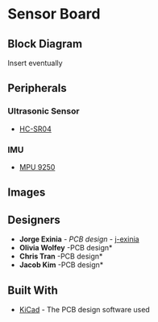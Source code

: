 # Sensor Board

## Block Diagram

Insert eventually

## Peripherals

### Ultrasonic Sensor 

* [HC-SR04](https://drive.google.com/drive/u/0/folders/1xsJGETTpcq1XzuCTXawy3HPFXWkEYlSV)

### IMU

* [MPU 9250](https://drive.google.com/drive/u/0/folders/1xsJGETTpcq1XzuCTXawy3HPFXWkEYlSV)

## Images

## Designers

* **Jorge Exinia** - *PCB design* - [j-exinia](https://github.com/j-exinia)
* **Olivia Wolfey** -PCB design*
* **Chris Tran** -PCB design*
* **Jacob Kim** -PCB design*

## Built With

* [KiCad](https://kicad-pcb.org/) - The PCB design software used
